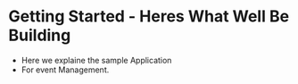 # Getting Started - Heres What Well Be Building

- Here we explaine the sample Application
- For event Management.